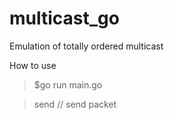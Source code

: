 # multicast_go
Emulation of totally ordered multicast

How to use
>$go run main.go

>send // send packet
